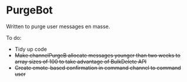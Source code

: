 # PurgeBot
Written to purge user messages en masse.

To do:
- Tidy up code
- ~~Make channelPurgeB allocate messages younger than two weeks to array sizes of 100 to take advantage of BulkDelete API~~
- ~~Create emote-based confirmation in command channel to command user~~
